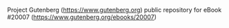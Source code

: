 Project Gutenberg (https://www.gutenberg.org) public repository for eBook #20007 (https://www.gutenberg.org/ebooks/20007)
